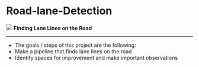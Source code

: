 # Road-lane-Detection
<img src="https://github.com/amusi/awesome-lane-detection/raw/master/img/Lane_Detection_Demo.jpg">
<b>Finding Lane Lines on the Road</b>
<hr>
<ul>
  <li>The goals / steps of this project are the following:</li>
<li>
Make a pipeline that finds lane lines on the road</li>
  <li>Identify spaces for improvement and make important observations</li>
  </ul>
